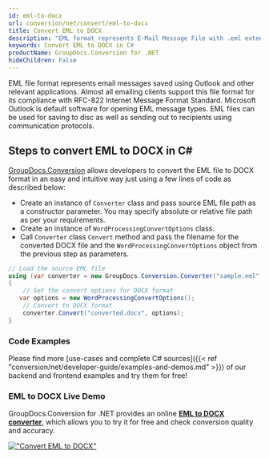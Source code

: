 ```yaml
---
id: eml-to-docx
url: conversion/net/convert/eml-to-docx
title: Convert EML to DOCX
description: "EML format represents E-Mail Message File with .eml extension. Learn how to convert EML to DOCX file programmatically in C# language using GroupDocs.Conversion for .NET library."
keywords: Convert EML to DOCX in C#
productName: GroupDocs.Conversion for .NET
hideChildren: False
---
```


EML file format represents email messages saved using Outlook and other relevant applications. Almost all emailing clients support this file format for its compliance with RFC-822 Internet Message Format Standard. Microsoft Outlook is default software for opening EML message types. EML files can be used for saving to disc as well as sending out to recipients using communication protocols.

## Steps to convert EML to DOCX in C#

[GroupDocs.Conversion](https://products.groupdocs.com/conversion/net) allows developers to convert the EML file to DOCX format in an easy and intuitive way just using a few lines of code as described below:

* Create an instance of `Converter` class and pass source EML file path as a constructor parameter. You may specify absolute or relative file path as per your requirements. 
* Create an instance of `WordProcessingConvertOptions` class.
* Call `Converter` class `Convert` method and pass the filename for the converted DOCX file and the `WordProcessingConvertOptions` object from the previous step as parameters.

```csharp
// Load the source EML file
using (var converter = new GroupDocs.Conversion.Converter("sample.eml"))
{
    // Set the convert options for DOCX format
   var options = new WordProcessingConvertOptions();
    // Convert to DOCX format
    converter.Convert("converted.docx", options);
}
```

### Code Examples

Please find more [use-cases and complete C# sources]({{< ref "conversion/net/developer-guide/examples-and-demos.md" >}}) of our backend and frontend examples and try them for free!

### EML to DOCX Live Demo

GroupDocs.Conversion for .NET provides an online [**EML to DOCX converter**](https://products.groupdocs.app/conversion/eml-to-docx), which allows you to try it for free and check conversion quality and accuracy.

[!["Convert EML to DOCX"](conversion/net/images/convert-to-docx/convert-eml-to-docx.png)](https://products.groupdocs.app/conversion/eml-to-docx)